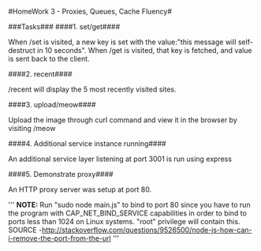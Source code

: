 #HomeWork 3 - Proxies, Queues, Cache Fluency#

###Tasks###
####1. set/get####

When /set is visited, a new key is set with the value:"this message will self-destruct in 10 seconds".
When /get is visited, that key is fetched, and value is sent back to the client.

####2. recent####

/recent will display the 5 most recently visited sites.

####3. upload/meow####

Upload the image through curl command and view it in the browser by visiting /meow

####4. Additional service instance running####

An additional service layer listening at port 3001 is run using express

####5. Demonstrate proxy####

An HTTP proxy server was setup at port 80. 

'''
**NOTE:** Run "sudo node main.js" to bind to port 80 since you have to run the program with CAP_NET_BIND_SERVICE capabilities in order to bind to ports less than 1024 on Linux systems. "root" privilege will contain this.
SOURCE -http://stackoverflow.com/questions/9526500/node-js-how-can-i-remove-the-port-from-the-url
'''

